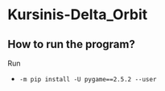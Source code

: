 # Kursinis-Delta_Orbit

## How to run the program?
Run 
- `-m pip install -U pygame==2.5.2 --user`

